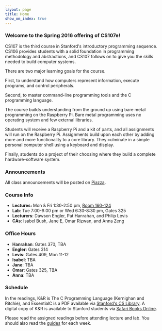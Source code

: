 ```yaml
---
layout: page
title: Home
show_on_index: true
---
```


### Welcome to the Spring 2016 offering of CS107e!

CS107 is the third course in Stanford's introductory programming sequence.
CS106 provides students 
with a solid foundation in programming methodology and abstractions,
and CS107 follows on to give you the skills needed to build computer
systems.

There are two major learning goals for the course.

First, to understand how computers 
represent information, execute programs, and control peripherals.

Second, to master command-line programming tools
and the C programming language.

The course builds understanding from the ground up
using bare metal programming on the Raspberry Pi.
Bare metal programming uses no operating system
and few external libraries.

Students will receive a Raspberry Pi and a kit of parts,
and all assignments will run on the Raspberry Pi.
Assignments build upon each other
by adding more and more functionality to a core library.
They culminate in a simple personal computer shell
using a keyboard and display.

Finally, students do a project of their choosing 
where they build a complete hardware-software system.


### Announcements

All class announcements will be posted on
[Piazza](http://piazza.com/stanford/spring2016/cs107e).

### Course Info

  -   **Lectures:** Mon & Fri 1:30-2:50 pm, [Room 160-124]
  -   **Lab**: Tue 7:00-9:00 pm or Wed 6:30-8:30 pm, Gates 325
  -   **Lecturers**: Dawson Engler, Pat Hanrahan, and Philip Levis
  -   **CAs**: Isabel Bush, Jane E, Omar Rizwan, and Anna Zeng

[Room 160-124]: https://campus-map.stanford.edu/?id=01-160&lat=37.42826984660001&lng=-122.16601794932134&zoom=17&srch=160-124

### Office Hours

  -   **Hanrahan**: Gates 370, TBA
  -   **Engler**: Gates 314
  -   **Levis**: Gates 409, Mon 11-12
  -   **Isabel**: TBA
  -   **Jane**: TBA
  -   **Omar**: Gates 325, TBA
  -   **Anna**: TBA

### Schedule

In the readings, K&R is The C Programming Language (Kernighan and Ritchie),
and EssentialC is a PDF available via [Stanford's CS
Library](http://cslibrary.stanford.edu/101).
A digital copy of K&R is available
to Stanford students via
[Safari Books Online](http://proquest.safaribooksonline.com.ezproxy.stanford.edu/book/programming/c/9780133086249).

Please read the assigned readings before attending lecture and lab.
You should also read the [guides](/guides/) for each week.

